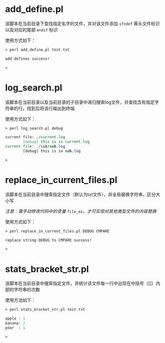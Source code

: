 # add_define.pl
该脚本在当前目录下查找指定名字的文件，并对该文件添加 `ifndef` 等头文件标识以及对应的尾部 `endif` 标识

使用方式如下：
``` perl
> perl add_define.pl test.txt

add defines success!

>
```


# log_search.pl
该脚本在当前目录以及当前目录的子目录中递归搜索log文件，并查找含有指定字符串的行，找到后将该行输出到终端

使用方式如下：
``` perl
> perl log_search.pl debug

current file: ./current.log
        [debug] this is in current.log
current file: ./sub/sub.log
        [debug] this is in sub.log

>
```


# replace_in_current_files.pl
该脚本在当前目录中搜索指定文件（默认为txt文件），并全局替换字符串，区分大小写

_注意：需手动修改代码中的变量 `file_ex`，才可实现对其他类型文件的内容替换_

使用方式如下：
``` perl
> perl replace_in_current_files.pl DEBUG CMPARE

replace string DEBUG to CMPARE success!

>
```


# stats_bracket_str.pl
该脚本在当前目录中搜索指定文件，并统计该文件每一行中出现在中括号（[]）内部的字符串的次数

使用方法如下：
``` perl
> perl stats_bracket_str.pl test.txt

apple : 1
banana: 2
pear  : 1

>
```
